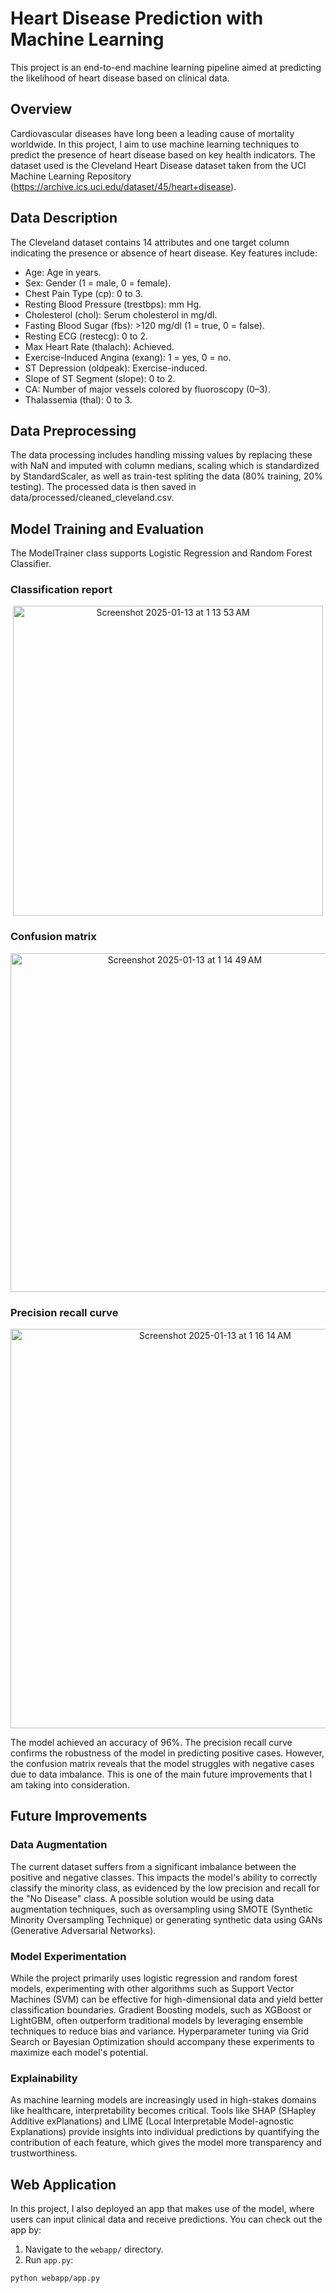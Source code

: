 # Heart Disease Prediction with Machine Learning
This project is an end-to-end machine learning pipeline aimed at predicting the likelihood of heart disease based on clinical data. 

## Overview
Cardiovascular diseases have long been a leading cause of mortality worldwide. In this project, I aim to use machine learning techniques to predict the presence of heart disease based on key health indicators. The dataset used is the Cleveland Heart Disease dataset taken from the UCI Machine Learning Repository (https://archive.ics.uci.edu/dataset/45/heart+disease).

## Data Description
The Cleveland dataset contains 14 attributes and one target column indicating the presence or absence of heart disease. Key features include:

- Age: Age in years.
- Sex: Gender (1 = male, 0 = female).
- Chest Pain Type (cp): 0 to 3.
- Resting Blood Pressure (trestbps): mm Hg.
- Cholesterol (chol): Serum cholesterol in mg/dl.
- Fasting Blood Sugar (fbs): >120 mg/dl (1 = true, 0 = false).
- Resting ECG (restecg): 0 to 2.
- Max Heart Rate (thalach): Achieved.
- Exercise-Induced Angina (exang): 1 = yes, 0 = no.
- ST Depression (oldpeak): Exercise-induced.
- Slope of ST Segment (slope): 0 to 2.
- CA: Number of major vessels colored by fluoroscopy (0–3).
- Thalassemia (thal): 0 to 3.

## Data Preprocessing

The data processing includes handling missing values by replacing these with NaN and imputed with column medians, scaling which is standardized by StandardScaler, as well as train-test spliting the data (80% training, 20% testing). The processed data is then saved in data/processed/cleaned_cleveland.csv.

## Model Training and Evaluation
The ModelTrainer class supports Logistic Regression and Random Forest Classifier.
### Classification report
<p align="center">
  <img width="496" alt="Screenshot 2025-01-13 at 1 13 53 AM" src="https://github.com/user-attachments/assets/65d44189-1229-4b48-91f4-92bbd9b4f16b" />
</p>

### Confusion matrix
<p align="center">
  <img width="542" alt="Screenshot 2025-01-13 at 1 14 49 AM" src="https://github.com/user-attachments/assets/88beed49-8c52-4725-8270-4000f6ef02d8" />
</p>

### Precision recall curve
<p align="center">
  <img width="639" alt="Screenshot 2025-01-13 at 1 16 14 AM" src="https://github.com/user-attachments/assets/c5781ef4-07fb-428d-a85f-df13d496fc18" />
</p>

The model achieved an accuracy of 96%. The precision recall curve confirms the robustness of the model in predicting positive cases. However, the confusion matrix reveals that the model struggles with negative cases due to data imbalance. This is one of the main future improvements that I am taking into consideration. 
## Future Improvements
### Data Augmentation
The current dataset suffers from a significant imbalance between the positive and negative classes. This impacts the model's ability to correctly classify the minority class, as evidenced by the low precision and recall for the "No Disease" class. A possible solution would be using data augmentation techniques, such as oversampling using SMOTE (Synthetic Minority Oversampling Technique) or generating synthetic data using GANs (Generative Adversarial Networks). 

### Model Experimentation
While the project primarily uses logistic regression and random forest models, experimenting with other algorithms such as Support Vector Machines (SVM) can be effective for high-dimensional data and yield better classification boundaries. Gradient Boosting models, such as XGBoost or LightGBM, often outperform traditional models by leveraging ensemble techniques to reduce bias and variance. Hyperparameter tuning via Grid Search or Bayesian Optimization should accompany these experiments to maximize each model's potential.

### Explainability
As machine learning models are increasingly used in high-stakes domains like healthcare, interpretability becomes critical. Tools like SHAP (SHapley Additive exPlanations) and LIME (Local Interpretable Model-agnostic Explanations) provide insights into individual predictions by quantifying the contribution of each feature, which gives the model more transparency and trustworthiness. 

## Web Application
In this project, I also deployed an app that makes use of the model, where users can input clinical data and receive predictions. You can check out the app by:
1. Navigate to the `webapp/` directory.
2. Run `app.py`:
 ```bash
 python webapp/app.py

